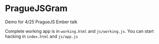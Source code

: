 # PragueJSGram

Demo for 4/25 PragueJS Ember talk

Complete working app is in `working.html` and `js/working.js`. You can start hacking in `index.html` and `js/app.js`